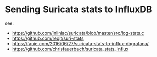 # Sending Suricata stats to InfluxDB

see:

* https://github.com/inliniac/suricata/blob/master/src/log-stats.c
* https://github.com/regit/suri-stats
* https://fauie.com/2016/06/27/suricata-stats-to-influx-dbgrafana/
* https://github.com/chrisfauerbach/suricata_stats_influx
